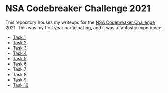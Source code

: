 # NSA Codebreaker Challenge 2021
This repository houses my writeups for the [NSA Codebreaker Challenge](https://nsa-codebreaker.org/home) 2021.  This was my first year participating, and it was a fantastic experience.

- [Task 1](task-1/)
- [Task 2](task-2/)
- [Task 3](task-3/)
- [Task 4](task-4/)
- [Task 5](task-5/)
- [Task 6](task-6/)
- Task 7
- Task 8
- Task 9
- [Task 10](task-10/)
